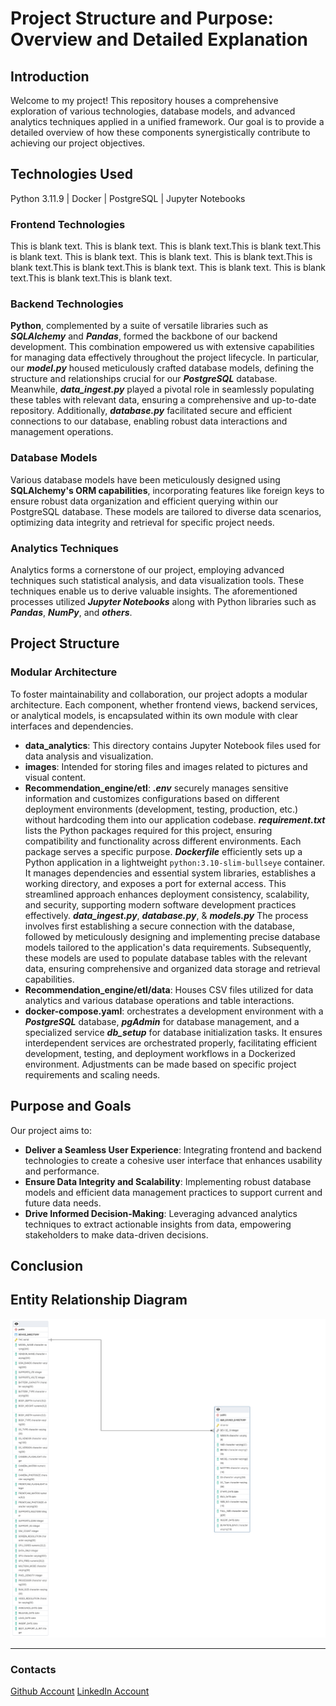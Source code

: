 

# Project Structure and Purpose: Overview and Detailed Explanation

## Introduction

Welcome to my project! This repository houses a comprehensive exploration of various technologies, database models, and advanced analytics techniques applied in a unified framework. Our goal is to provide a detailed overview of how these components synergistically contribute to achieving our project objectives.

## Technologies Used

Python 3.11.9 | Docker | PostgreSQL | Jupyter Notebooks

### Frontend Technologies

This is blank text. This is blank text. This is blank text.This is blank text.This is blank text. This is blank text. This is blank text. This is blank text.This is blank text.This is blank text.This is blank text. This is blank text. This is blank text.This is blank text.This is blank text.

### Backend Technologies

**Python**, complemented by a suite of versatile libraries such as ***SQLAlchemy*** and ***Pandas***, formed the backbone of our backend development. This combination empowered us with extensive capabilities for managing data effectively throughout the project lifecycle. In particular, our ***model.py*** housed meticulously crafted database models, defining the structure and relationships crucial for our ***PostgreSQL*** database. Meanwhile, ***data_ingest.py*** played a pivotal role in seamlessly populating these tables with relevant data, ensuring a comprehensive and up-to-date repository. Additionally, ***database.py*** facilitated secure and efficient connections to our database, enabling robust data interactions and management operations.

### Database Models

Various database models have been meticulously designed using **SQLAlchemy's ORM capabilities**, incorporating features like foreign keys to ensure robust data organization and efficient querying within our PostgreSQL database. These models are tailored to diverse data scenarios, optimizing data integrity and retrieval for specific project needs.

### Analytics Techniques

Analytics forms a cornerstone of our project, employing advanced techniques such statistical analysis, and data visualization tools. These techniques enable us to derive valuable insights. The aforementioned processes utilized ***Jupyter Notebooks*** along with Python libraries such as ***Pandas***, ***NumPy***, and ***others***.

## Project Structure



### Modular Architecture

To foster maintainability and collaboration, our project adopts a modular architecture. Each component, whether frontend views, backend services, or analytical models, is encapsulated within its own module with clear interfaces and dependencies. 
- **data_analytics**: This directory contains Jupyter Notebook files used for data analysis and visualization.
- **images**: Intended for storing files and images related to pictures and visual content.
- **Recommendation_engine/etl**: 
            ***.env*** securely manages sensitive information and customizes configurations based on different deployment environments (development, testing, production, etc.) without hardcoding them into our application codebase.
            ***requirement.txt*** lists the Python packages required for this project, ensuring compatibility and functionality across different environments. Each package serves a specific purpose.
            ***Dockerfile*** efficiently sets up a Python application in a lightweight `python:3.10-slim-bullseye` container. It manages dependencies and essential system libraries, establishes a working directory, and exposes a port for external access. This streamlined approach enhances deployment consistency, scalability, and security, supporting modern software development practices effectively.
            ***data_ingest.py***, ***database.py***, & ***models.py*** The process involves first establishing a secure connection with the database, followed by meticulously designing and implementing precise database models tailored to the application's data requirements. Subsequently, these models are used to populate database tables with the relevant data, ensuring comprehensive and organized data storage and retrieval capabilities.
- **Recommendation_engine/etl/data**: Houses CSV files utilized for data analytics and various database operations and table interactions.
- **docker-compose.yaml**: orchestrates a development environment with a ***PostgreSQL*** database, ***pgAdmin*** for database management, and a specialized service ***db_setup*** for database initialization tasks. It ensures interdependent services are orchestrated properly, facilitating efficient development, testing, and deployment workflows in a Dockerized environment. Adjustments can be made based on specific project requirements and scaling needs.

## Purpose and Goals

Our project aims to:
- **Deliver a Seamless User Experience**: Integrating frontend and backend technologies to create a cohesive user interface that enhances usability and performance.
- **Ensure Data Integrity and Scalability**: Implementing robust database models and efficient data management practices to support current and future data needs.
- **Drive Informed Decision-Making**: Leveraging advanced analytics techniques to extract actionable insights from data, empowering stakeholders to make data-driven decisions.

## Conclusion

## Entity Relationship Diagram

![Entity Relationship Diagram](images/erd_picture.png) 

---
### Contacts
[Github Account](https://github.com/Aleqyan666)
[LinkedIn Account](https://www.linkedin.com/in/hayk-alekyan-900797204/)
<!-- # Entity Relationship Diagram -->
